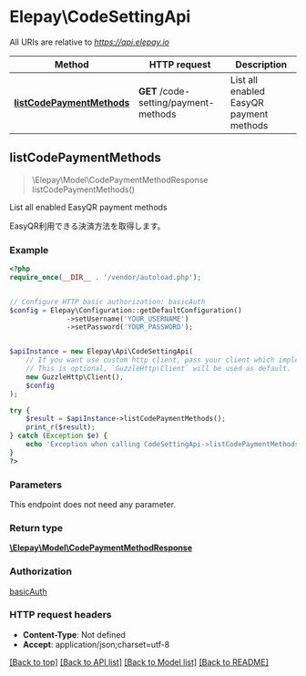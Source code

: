 # Elepay\CodeSettingApi

All URIs are relative to *https://api.elepay.io*

Method | HTTP request | Description
------------- | ------------- | -------------
[**listCodePaymentMethods**](CodeSettingApi.md#listCodePaymentMethods) | **GET** /code-setting/payment-methods | List all enabled EasyQR payment methods



## listCodePaymentMethods

> \Elepay\Model\CodePaymentMethodResponse listCodePaymentMethods()

List all enabled EasyQR payment methods

EasyQR利用できる決済方法を取得します。

### Example

```php
<?php
require_once(__DIR__ . '/vendor/autoload.php');


// Configure HTTP basic authorization: basicAuth
$config = Elepay\Configuration::getDefaultConfiguration()
              ->setUsername('YOUR_USERNAME')
              ->setPassword('YOUR_PASSWORD');


$apiInstance = new Elepay\Api\CodeSettingApi(
    // If you want use custom http client, pass your client which implements `GuzzleHttp\ClientInterface`.
    // This is optional, `GuzzleHttp\Client` will be used as default.
    new GuzzleHttp\Client(),
    $config
);

try {
    $result = $apiInstance->listCodePaymentMethods();
    print_r($result);
} catch (Exception $e) {
    echo 'Exception when calling CodeSettingApi->listCodePaymentMethods: ', $e->getMessage(), PHP_EOL;
}
?>
```

### Parameters

This endpoint does not need any parameter.

### Return type

[**\Elepay\Model\CodePaymentMethodResponse**](../Model/CodePaymentMethodResponse.md)

### Authorization

[basicAuth](../../README.md#basicAuth)

### HTTP request headers

- **Content-Type**: Not defined
- **Accept**: application/json;charset=utf-8

[[Back to top]](#) [[Back to API list]](../../README.md#documentation-for-api-endpoints)
[[Back to Model list]](../../README.md#documentation-for-models)
[[Back to README]](../../README.md)

